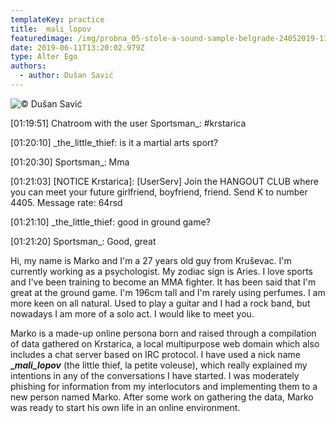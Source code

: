```yaml
---
templateKey: practice
title: _mali_lopov
featuredimage: /img/probna_05-stole-a-sound-sample-belgrade-24052019-1137.jpg
date: 2019-06-11T13:20:02.979Z
type: Alter Ego​
authors:
  - author: Dušan Savić
---
```

![© Dušan Savić](/img/9.png "the little thief improving its resume")

\[01:19:51] Chatroom with the user Sportsman_: #krstarica

\[01:20:10] _the_little_thief: is it a martial arts sport?

\[01:20:30] Sportsman_: Mma

\[01:21:03] \[NOTICE Krstarica]: \[UserServ] Join the HANGOUT CLUB where you can meet your future girlfriend, boyfriend, friend. Send K to number 4405. Message rate: 64rsd

\[01:21:10] _the_little_thief: good in ground game?

\[01:21:20] Sportsman_: Good, great









Hi, my name is Marko and I'm a 27 years old guy from Kruševac. I'm currently working as a psychologist. My zodiac sign is Aries. I love sports and I've been training to become an MMA fighter. It has been said that I'm great at the ground game. I'm 196cm tall and I'm rarely using perfumes. I am more keen on all natural. Used to play a guitar and I had a rock band, but nowadays I am more of a solo act. I would like to meet you. 

Marko is a made-up online persona born and raised through a compilation of data gathered on Krstarica, a local multipurpose web domain which also includes a chat server based on IRC protocol. I have used a nick name **__mali_lopov_** (the little thief, la petite voleuse), which really explained my intentions in any of the conversations I have started. I was moderately phishing for information from my interlocutors and implementing them to a new person named Marko. After some work on gathering the data, Marko was ready to start his own life in an online environment.
